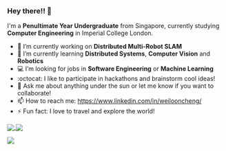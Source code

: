 ### Hey there!! 👋

I'm a **Penultimate Year Undergraduate** from Singapore, currently studying **Computer Engineering** in Imperial College London.

- 🔭 I’m currently working on **Distributed Multi-Robot SLAM**
- 🌱 I’m currently learning **Distributed Systems**, **Computer Vision** and **Robotics**
- :computer: I’m looking for jobs in **Software Engineering** or **Machine Learning**
- :octocat: I like to participate in hackathons and brainstorm cool ideas!
- 💬 Ask me about anything under the sun or let me know if you want to collaborate!
- 📫 How to reach me: https://www.linkedin.com/in/weilooncheng/
- ⚡ Fun fact: I love to travel and explore the world!

<a href="https://github.com/anuraghazra/github-readme-stats">
  <img align="center" src="https://github-readme-stats.vercel.app/api?username=cwlroda&show_icons=true&count_private=true&include_all_commits=true&theme=dracula&border_radius=10" />
</a>
<a href="https://github.com/anuraghazra/convoychat">
  <img align="center" src="https://github-readme-stats.vercel.app/api/top-langs/?username=cwlroda&langs_count=10&layout=compact&theme=dracula&hide=tcl,cmake,jupyter%20notebook&border_radius=10" />
</a>

<br>

![](https://komarev.com/ghpvc/?username=cwlroda&color=brightgreen)
